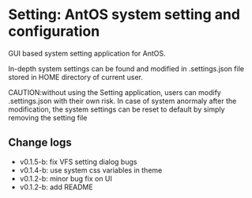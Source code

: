 # Setting: AntOS system setting and configuration

GUI based system setting application for AntOS.

In-depth system settings can be found and modified in .settings.json file stored in HOME directory
of current user.

CAUTION:without using the Setting application, users can modify .settings.json with their own risk.
In case of system anormaly after the modification, the system settings can be reset to default
by simply removing the setting file

## Change logs
- v0.1.5-b: fix VFS setting dialog bugs
- v0.1.4-b: use system css variables in theme
- v0.1.2-b: minor bug fix on UI
- v0.1.2-b: add README
